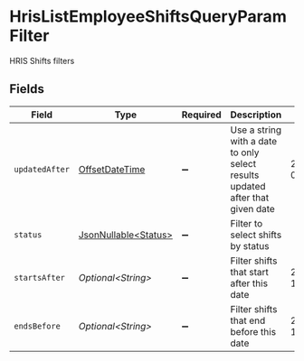 # HrisListEmployeeShiftsQueryParamFilter

HRIS Shifts filters


## Fields

| Field                                                                                     | Type                                                                                      | Required                                                                                  | Description                                                                               | Example                                                                                   |
| ----------------------------------------------------------------------------------------- | ----------------------------------------------------------------------------------------- | ----------------------------------------------------------------------------------------- | ----------------------------------------------------------------------------------------- | ----------------------------------------------------------------------------------------- |
| `updatedAfter`                                                                            | [OffsetDateTime](https://docs.oracle.com/javase/8/docs/api/java/time/OffsetDateTime.html) | :heavy_minus_sign:                                                                        | Use a string with a date to only select results updated after that given date             | 2020-01-01T00:00:00.000Z                                                                  |
| `status`                                                                                  | [JsonNullable\<Status>](../../models/operations/Status.md)                                | :heavy_minus_sign:                                                                        | Filter to select shifts by status                                                         |                                                                                           |
| `startsAfter`                                                                             | *Optional\<String>*                                                                       | :heavy_minus_sign:                                                                        | Filter shifts that start after this date                                                  | 2024-01-15T09:00                                                                          |
| `endsBefore`                                                                              | *Optional\<String>*                                                                       | :heavy_minus_sign:                                                                        | Filter shifts that end before this date                                                   | 2024-01-15T17:00                                                                          |